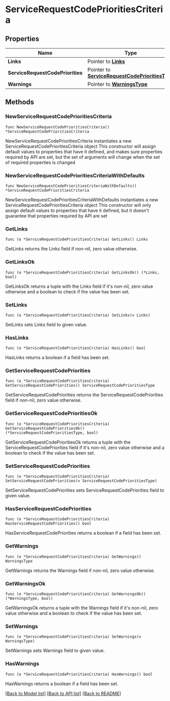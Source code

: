 # ServiceRequestCodePrioritiesCriteria

## Properties

Name | Type | Description | Notes
------------ | ------------- | ------------- | -------------
**Links** | Pointer to [**Links**](Links.md) |  | [optional] 
**ServiceRequestCodePriorities** | Pointer to [**ServiceRequestCodePrioritiesType**](ServiceRequestCodePrioritiesType.md) |  | [optional] 
**Warnings** | Pointer to [**WarningsType**](WarningsType.md) |  | [optional] 

## Methods

### NewServiceRequestCodePrioritiesCriteria

`func NewServiceRequestCodePrioritiesCriteria() *ServiceRequestCodePrioritiesCriteria`

NewServiceRequestCodePrioritiesCriteria instantiates a new ServiceRequestCodePrioritiesCriteria object
This constructor will assign default values to properties that have it defined,
and makes sure properties required by API are set, but the set of arguments
will change when the set of required properties is changed

### NewServiceRequestCodePrioritiesCriteriaWithDefaults

`func NewServiceRequestCodePrioritiesCriteriaWithDefaults() *ServiceRequestCodePrioritiesCriteria`

NewServiceRequestCodePrioritiesCriteriaWithDefaults instantiates a new ServiceRequestCodePrioritiesCriteria object
This constructor will only assign default values to properties that have it defined,
but it doesn't guarantee that properties required by API are set

### GetLinks

`func (o *ServiceRequestCodePrioritiesCriteria) GetLinks() Links`

GetLinks returns the Links field if non-nil, zero value otherwise.

### GetLinksOk

`func (o *ServiceRequestCodePrioritiesCriteria) GetLinksOk() (*Links, bool)`

GetLinksOk returns a tuple with the Links field if it's non-nil, zero value otherwise
and a boolean to check if the value has been set.

### SetLinks

`func (o *ServiceRequestCodePrioritiesCriteria) SetLinks(v Links)`

SetLinks sets Links field to given value.

### HasLinks

`func (o *ServiceRequestCodePrioritiesCriteria) HasLinks() bool`

HasLinks returns a boolean if a field has been set.

### GetServiceRequestCodePriorities

`func (o *ServiceRequestCodePrioritiesCriteria) GetServiceRequestCodePriorities() ServiceRequestCodePrioritiesType`

GetServiceRequestCodePriorities returns the ServiceRequestCodePriorities field if non-nil, zero value otherwise.

### GetServiceRequestCodePrioritiesOk

`func (o *ServiceRequestCodePrioritiesCriteria) GetServiceRequestCodePrioritiesOk() (*ServiceRequestCodePrioritiesType, bool)`

GetServiceRequestCodePrioritiesOk returns a tuple with the ServiceRequestCodePriorities field if it's non-nil, zero value otherwise
and a boolean to check if the value has been set.

### SetServiceRequestCodePriorities

`func (o *ServiceRequestCodePrioritiesCriteria) SetServiceRequestCodePriorities(v ServiceRequestCodePrioritiesType)`

SetServiceRequestCodePriorities sets ServiceRequestCodePriorities field to given value.

### HasServiceRequestCodePriorities

`func (o *ServiceRequestCodePrioritiesCriteria) HasServiceRequestCodePriorities() bool`

HasServiceRequestCodePriorities returns a boolean if a field has been set.

### GetWarnings

`func (o *ServiceRequestCodePrioritiesCriteria) GetWarnings() WarningsType`

GetWarnings returns the Warnings field if non-nil, zero value otherwise.

### GetWarningsOk

`func (o *ServiceRequestCodePrioritiesCriteria) GetWarningsOk() (*WarningsType, bool)`

GetWarningsOk returns a tuple with the Warnings field if it's non-nil, zero value otherwise
and a boolean to check if the value has been set.

### SetWarnings

`func (o *ServiceRequestCodePrioritiesCriteria) SetWarnings(v WarningsType)`

SetWarnings sets Warnings field to given value.

### HasWarnings

`func (o *ServiceRequestCodePrioritiesCriteria) HasWarnings() bool`

HasWarnings returns a boolean if a field has been set.


[[Back to Model list]](../README.md#documentation-for-models) [[Back to API list]](../README.md#documentation-for-api-endpoints) [[Back to README]](../README.md)


